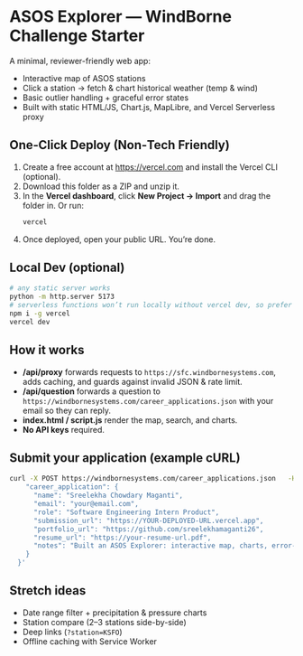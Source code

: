 # ASOS Explorer — WindBorne Challenge Starter

A minimal, reviewer-friendly web app:
- Interactive map of ASOS stations
- Click a station → fetch & chart historical weather (temp & wind)
- Basic outlier handling + graceful error states
- Built with static HTML/JS, Chart.js, MapLibre, and Vercel Serverless proxy

## One‑Click Deploy (Non‑Tech Friendly)
1) Create a free account at https://vercel.com and install the Vercel CLI (optional).
2) Download this folder as a ZIP and unzip it.
3) In the **Vercel dashboard**, click **New Project → Import** and drag the folder in. Or run:
   ```bash
   vercel
   ```
4) Once deployed, open your public URL. You’re done.

## Local Dev (optional)
```bash
# any static server works
python -m http.server 5173
# serverless functions won’t run locally without vercel dev, so prefer
npm i -g vercel
vercel dev
```

## How it works
- **/api/proxy** forwards requests to `https://sfc.windbornesystems.com`, adds caching, and guards against invalid JSON & rate limit.
- **/api/question** forwards a question to `https://windbornesystems.com/career_applications.json` with your email so they can reply.
- **index.html / script.js** render the map, search, and charts.
- **No API keys** required.

## Submit your application (example cURL)
```bash
curl -X POST https://windbornesystems.com/career_applications.json   -H 'content-type: application/json'   -d '{
    "career_application": {
      "name": "Sreelekha Chowdary Maganti",
      "email": "your@email.com",
      "role": "Software Engineering Intern Product",
      "submission_url": "https://YOUR-DEPLOYED-URL.vercel.app",
      "portfolio_url": "https://github.com/sreelekhamaganti26",
      "resume_url": "https://your-resume-url.pdf",
      "notes": "Built an ASOS Explorer: interactive map, charts, error-tolerant parsing, edge caching & rate limits. Includes POST question widget per prompt."
    }
  }'
```

## Stretch ideas
- Date range filter + precipitation & pressure charts
- Station compare (2–3 stations side-by-side)
- Deep links (`?station=KSFO`)
- Offline caching with Service Worker
